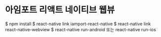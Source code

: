 # 아임포트 리액트 네이티브 웹뷰

$ npm install
$ react-native link iamport-react-native
$ react-native link react-native-webview
$ react-native run-android 또는 react-native run-ios
